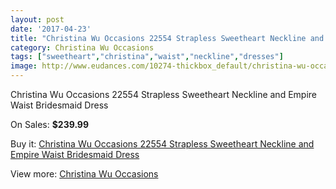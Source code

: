 ```yaml
---
layout: post
date: '2017-04-23'
title: "Christina Wu Occasions 22554 Strapless Sweetheart Neckline and Empire Waist Bridesmaid Dress"
category: Christina Wu Occasions
tags: ["sweetheart","christina","waist","neckline","dresses"]
image: http://www.eudances.com/10274-thickbox_default/christina-wu-occasions-22554-strapless-sweetheart-neckline-and-empire-waist-bridesmaid-dress.jpg
---
```

Christina Wu Occasions 22554 Strapless Sweetheart Neckline and Empire Waist Bridesmaid Dress

On Sales: **$239.99**
<a href="https://www.eudances.com/en/christina-wu-occasions/3356-christina-wu-occasions-22554-strapless-sweetheart-neckline-and-empire-waist-bridesmaid-dress.html"><amp-img layout="responsive" width="600" height="600" src="//www.eudances.com/10274-thickbox_default/christina-wu-occasions-22554-strapless-sweetheart-neckline-and-empire-waist-bridesmaid-dress.jpg" alt="Christina Wu Occasions 22554 Strapless Sweetheart Neckline and Empire Waist Bridesmaid Dress 0" /></a>
<a href="https://www.eudances.com/en/christina-wu-occasions/3356-christina-wu-occasions-22554-strapless-sweetheart-neckline-and-empire-waist-bridesmaid-dress.html"><amp-img layout="responsive" width="600" height="600" src="//www.eudances.com/10277-thickbox_default/christina-wu-occasions-22554-strapless-sweetheart-neckline-and-empire-waist-bridesmaid-dress.jpg" alt="Christina Wu Occasions 22554 Strapless Sweetheart Neckline and Empire Waist Bridesmaid Dress 1" /></a>
<a href="https://www.eudances.com/en/christina-wu-occasions/3356-christina-wu-occasions-22554-strapless-sweetheart-neckline-and-empire-waist-bridesmaid-dress.html"><amp-img layout="responsive" width="600" height="600" src="//www.eudances.com/10276-thickbox_default/christina-wu-occasions-22554-strapless-sweetheart-neckline-and-empire-waist-bridesmaid-dress.jpg" alt="Christina Wu Occasions 22554 Strapless Sweetheart Neckline and Empire Waist Bridesmaid Dress 2" /></a>
<a href="https://www.eudances.com/en/christina-wu-occasions/3356-christina-wu-occasions-22554-strapless-sweetheart-neckline-and-empire-waist-bridesmaid-dress.html"><amp-img layout="responsive" width="600" height="600" src="//www.eudances.com/10275-thickbox_default/christina-wu-occasions-22554-strapless-sweetheart-neckline-and-empire-waist-bridesmaid-dress.jpg" alt="Christina Wu Occasions 22554 Strapless Sweetheart Neckline and Empire Waist Bridesmaid Dress 3" /></a>

Buy it: [Christina Wu Occasions 22554 Strapless Sweetheart Neckline and Empire Waist Bridesmaid Dress](https://www.eudances.com/en/christina-wu-occasions/3356-christina-wu-occasions-22554-strapless-sweetheart-neckline-and-empire-waist-bridesmaid-dress.html "Christina Wu Occasions 22554 Strapless Sweetheart Neckline and Empire Waist Bridesmaid Dress")

View more: [Christina Wu Occasions](https://www.eudances.com/en/59-christina-wu-occasions "Christina Wu Occasions")